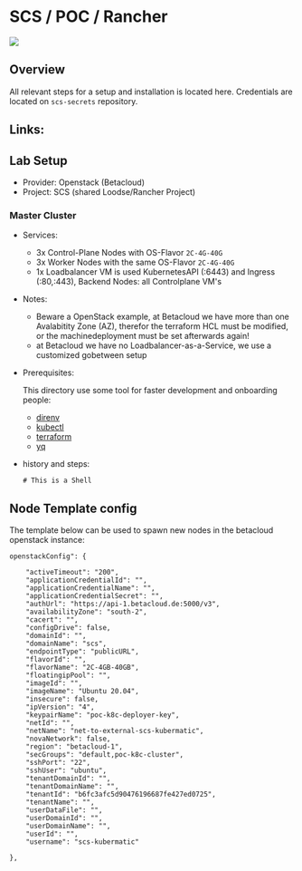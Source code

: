 # SCS / POC / Rancher

![](https://rancher.com/imgs/rancher-logo-horiz-color.png)

## Overview

All relevant steps for a setup and installation is located here. Credentials are located on `scs-secrets` repository.


## Links:

## Lab Setup

- Provider: Openstack (Betacloud)
- Project: SCS (shared Loodse/Rancher Project)



###  Master Cluster

- Services:

  - 3x Control-Plane Nodes with OS-Flavor `2C-4G-40G`
  - 3x Worker Nodes with the same OS-Flavor `2C-4G-40G`
  - 1x Loadbalancer VM is used KubernetesAPI (:6443) and Ingress (:80,:443), Backend Nodes: all Controlplane VM's

- Notes:

  - Beware a OpenStack example, at Betacloud we have more than one Avalabitity Zone (AZ),
    therefor the terraform HCL must be modified, or the machinedeployment must be set afterwards again!
  - at Betacloud we have no Loadbalancer-as-a-Service, we use a customized gobetween setup

- Prerequisites:

  This directory use some tool for faster development and onboarding people:

  - [direnv](https://direnv.net/)
  - [kubectl](https://kubernetes.io/docs/tasks/tools/install-kubectl/#install-kubectl-on-linux)
  - [terraform](https://releases.hashicorp.com/terraform/0.12.29/terraform_0.12.29_linux_amd64.zip)
  - [yq](https://github.com/mikefarah/yq)

- history and steps:

  ```shell=
  # This is a Shell

  ```

## Node Template config
The template below can be used to spawn new nodes in the betacloud openstack instance:

```
openstackConfig": {

    "activeTimeout": "200",
    "applicationCredentialId": "",
    "applicationCredentialName": "",
    "applicationCredentialSecret": "",
    "authUrl": "https://api-1.betacloud.de:5000/v3",
    "availabilityZone": "south-2",
    "cacert": "",
    "configDrive": false,
    "domainId": "",
    "domainName": "scs",
    "endpointType": "publicURL",
    "flavorId": "",
    "flavorName": "2C-4GB-40GB",
    "floatingipPool": "",
    "imageId": "",
    "imageName": "Ubuntu 20.04",
    "insecure": false,
    "ipVersion": "4",
    "keypairName": "poc-k8c-deployer-key",
    "netId": "",
    "netName": "net-to-external-scs-kubermatic",
    "novaNetwork": false,
    "region": "betacloud-1",
    "secGroups": "default,poc-k8c-cluster",
    "sshPort": "22",
    "sshUser": "ubuntu",
    "tenantDomainId": "",
    "tenantDomainName": "",
    "tenantId": "b6fc3afc5d90476196687fe427ed0725",
    "tenantName": "",
    "userDataFile": "",
    "userDomainId": "",
    "userDomainName": "",
    "userId": "",
    "username": "scs-kubermatic"

},
```
